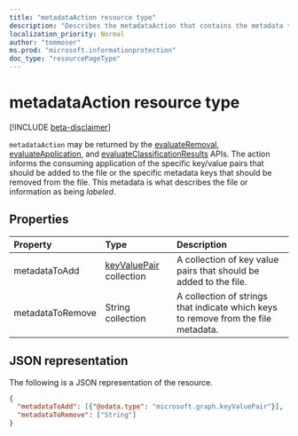 ```yaml
---
title: "metadataAction resource type"
description: "Describes the metadataAction that contains the metadata to be written or removed from a file."
localization_priority: Normal
author: "tommoser"
ms.prod: "microsoft.informationprotection"
doc_type: "resourcePageType"
---
```


# metadataAction resource type

[!INCLUDE [beta-disclaimer](../../includes/beta-disclaimer.md)]

`metadataAction` may be returned by the [evaluateRemoval](../api/informationprotection-evaluateRemoval.md), [evaluateApplication](../api/informationprotection-evaluateApplication.md), and [evaluateClassificationResults](../api/informationprotection-evaluateClassificationResults.md) APIs. The action informs the consuming application of the specific key/value pairs that should be added to the file or the specific metadata keys that should be removed from the file. This metadata is what describes the file or information as being *labeled*.

## Properties

| Property         | Type                                       | Description                                                                        |
| :--------------- | :----------------------------------------- | :--------------------------------------------------------------------------------- |
| metadataToAdd    | [keyValuePair](keyvaluepair.md) collection | A collection of key value pairs that should be added to the file.                  |
| metadataToRemove | String collection                          | A collection of strings that indicate which keys to remove from the file metadata. |

## JSON representation

The following is a JSON representation of the resource.

<!-- {
  "blockType": "resource",
  "optionalProperties": [

  ],
  "@odata.type": "microsoft.graph.metadataAction",
  "baseType": "microsoft.informationProtection.informationProtectionAction"
}-->

```json
{
  "metadataToAdd": [{"@odata.type": "microsoft.graph.keyValuePair"}],
  "metadataToRemove": ["String"]
}
```

<!-- uuid: 16cd6b66-4b1a-43a1-adaf-3a886856ed98
2019-02-04 14:57:30 UTC -->
<!-- {
  "type": "#page.annotation",
  "description": "metadataAction resource",
  "keywords": "",
  "section": "documentation",
  "tocPath": ""
}-->